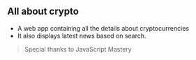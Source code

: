 ## All about crypto
- A web app containing all the details about cryptocurrencies
- It also displays latest news based on search.

> Special thanks to JavaScript Mastery
